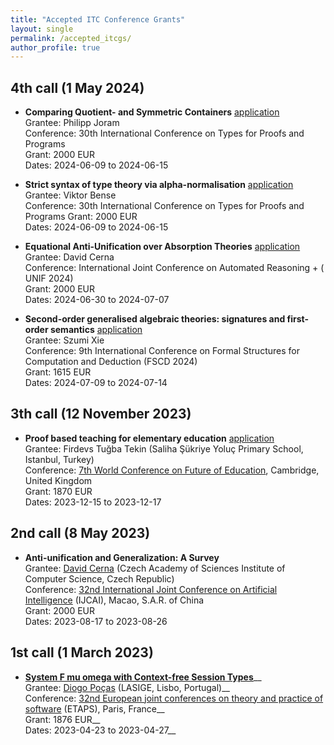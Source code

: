 ```yaml
---
title: "Accepted ITC Conference Grants"
layout: single
permalink: /accepted_itcgs/
author_profile: true
---
```


<!--
* **Title**__
  Grantee: __
  Conference: __
  Grant: 0 EUR__
  Dates: 2023-03-01 to 2023-04-01__
-->

## 4th call (1 May 2024)

* **Comparing Quotient- and Symmetric Containers** [application](/_pages/stsm/joran-TYPES-app.pdf)     
  Grantee: Philipp Joram   
  Conference: 30th International Conference on Types for Proofs and Programs  
  Grant: 2000 EUR  
  Dates: 2024-06-09 to 2024-06-15

* **Strict syntax of type theory via alpha-normalisation** [application](/_pages/stsm/bense-TYPES-app.pdf)      
  Grantee: Viktor Bense  
  Conference: 30th International Conference on Types for Proofs and Programs 
  Grant: 2000 EUR  
  Dates: 2024-06-09 to 2024-06-15

* **Equational Anti-Unification over Absorption Theories** [application](/_pages/stsm/cerna-IJCAR-app.pdf)     
  Grantee: David Cerna   
  Conference: International Joint Conference on Automated Reasoning + ( UNIF 2024)   
  Grant: 2000 EUR  
  Dates: 2024-06-30 to 2024-07-07

* **Second-order generalised algebraic theories: signatures and first-order semantics** [application](/_pages/stsm/xie-FSCD-app.pdf)     
  Grantee: Szumi Xie   
  Conference: 9th International Conference on Formal Structures for Computation and Deduction (FSCD 2024)    
  Grant: 1615 EUR   
  Dates: 2024-07-09 to 2024-07-14

## 3th call (12 November 2023)

* **Proof based teaching for elementary education** [application](/_pages/stsm/tekin-app.pdf)   
  Grantee: Firdevs Tuğba Tekin (Saliha Şükriye Yoluç Primary School, Istanbul, Turkey)     
  Conference: [7th World Conference on Future of Education](https://www.wcfeducation.org/), Cambridge, United Kingdom    
  Grant: 1870 EUR     
  Dates: 2023-12-15 to 2023-12-17


## 2nd call (8 May 2023)

* **Anti-unification and Generalization: A Survey**  
  Grantee: [David Cerna](https://www.cs.cas.cz/dcerna) (Czech Academy of Sciences Institute of Computer Science, Czech Republic)  
  Conference: [32nd International Joint Conference on Artificial Intelligence](https://ijcai-23.org) (IJCAI), Macao, S.A.R. of China  
  Grant: 2000 EUR  
  Dates: 2023-08-17 to 2023-08-26  


## 1st call (1 March 2023)

* **[System F mu omega with Context-free Session Types](https://arxiv.org/abs/2301.08659)**__   
  Grantee: [Diogo Poças](https://diogopocas1991.gitlab.io) (LASIGE, Lisbo, Portugal)__  
  Conference: [32nd European joint conferences on theory and practice of software](https://etaps.org/2023/) (ETAPS), Paris, France__  
  Grant: 1876 EUR__    
  Dates: 2023-04-23 to 2023-04-27__
